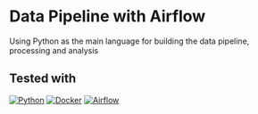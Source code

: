 # Data Pipeline with Airflow

Using Python as the main language for building the data pipeline, processing and analysis

## Tested with

[![Python][Python.com]][Python-url]
[![Docker][Docker.com]][Docker-url]
[![Airflow][Airflow.com]][Airflow-url]

<!-- MARKDOWN LINKS & IMAGES -->
[Python.com]: https://img.shields.io/badge/Python-3776AB?style=for-the-badge&logo=python&logoColor=white
[Python-url]: https://www.python.org/
[Docker.com]: https://img.shields.io/badge/-DOCKER-DOCKER?style=for-the-badge&logo=Docker&logoColor=blue&color=white
[Docker-url]: https://www.docker.com/
[Airflow.com]: https://img.shields.io/badge/-APACHE%20AIRFLOW-APACHE%20AIRFLOW?style=for-the-badge&logo=apacheairflow&logoColor=red&color=grey
[Airflow-url]: https://airflow.apache.org/
